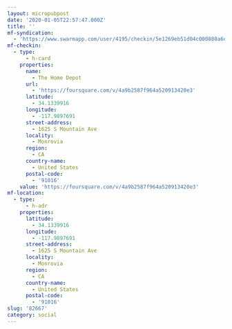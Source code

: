 ```yaml
---
layout: micropubpost
date: '2020-01-05T22:57:47.000Z'
title: ''
mf-syndication:
  - 'https://www.swarmapp.com/user/4195/checkin/5e1269eb51d04c000880a6e9'
mf-checkin:
  - type:
      - h-card
    properties:
      name:
        - The Home Depot
      url:
        - 'https://foursquare.com/v/4a9b2587f964a520913420e3'
      latitude:
        - 34.1339916
      longitude:
        - -117.9897691
      street-address:
        - 1625 S Mountain Ave
      locality:
        - Monrovia
      region:
        - CA
      country-name:
        - United States
      postal-code:
        - '91016'
    value: 'https://foursquare.com/v/4a9b2587f964a520913420e3'
mf-location:
  - type:
      - h-adr
    properties:
      latitude:
        - 34.1339916
      longitude:
        - -117.9897691
      street-address:
        - 1625 S Mountain Ave
      locality:
        - Monrovia
      region:
        - CA
      country-name:
        - United States
      postal-code:
        - '91016'
slug: '82667'
category: social
---
```

